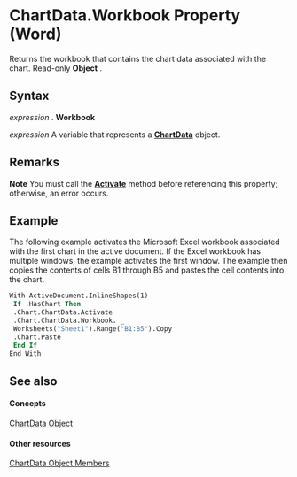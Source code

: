
# ChartData.Workbook Property (Word)

Returns the workbook that contains the chart data associated with the chart. Read-only  **Object** .


## Syntax

 _expression_ . **Workbook**

 _expression_ A variable that represents a **[ChartData](323ee62c-9b70-8280-d448-79cf4d2b6953.md)** object.


## Remarks




 **Note**  You must call the  **[Activate](08f4a657-41c2-52ea-b31c-976549ace8c1.md)** method before referencing this property; otherwise, an error occurs.


## Example

The following example activates the Microsoft Excel workbook associated with the first chart in the active document. If the Excel workbook has multiple windows, the example activates the first window. The example then copies the contents of cells B1 through B5 and pastes the cell contents into the chart.


```vb
With ActiveDocument.InlineShapes(1) 
 If .HasChart Then 
 .Chart.ChartData.Activate 
 .Chart.ChartData.Workbook. _ 
 Worksheets("Sheet1").Range("B1:B5").Copy 
 .Chart.Paste 
 End If 
End With 

```


## See also


#### Concepts


[ChartData Object](323ee62c-9b70-8280-d448-79cf4d2b6953.md)
#### Other resources


[ChartData Object Members](9739ff26-aaaf-eb33-19eb-46566e26bcff.md)
